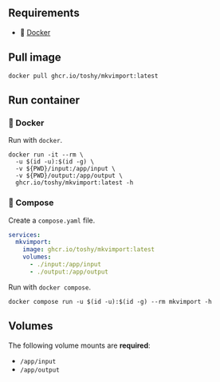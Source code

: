 ## Requirements

- 🐋 [Docker](https://docs.docker.com/get-docker/)

## Pull image

```shell
docker pull ghcr.io/toshy/mkvimport:latest
```

## Run container

### 🐋 Docker

Run with `docker`.

```shell
docker run -it --rm \
  -u $(id -u):$(id -g) \
  -v ${PWD}/input:/app/input \
  -v ${PWD}/output:/app/output \
  ghcr.io/toshy/mkvimport:latest -h
```

### 🐳 Compose

Create a `compose.yaml` file.

```yaml
services:
  mkvimport:
    image: ghcr.io/toshy/mkvimport:latest
    volumes:
      - ./input:/app/input
      - ./output:/app/output
```

Run with `docker compose`.

```shell
docker compose run -u $(id -u):$(id -g) --rm mkvimport -h
```

## Volumes

The following volume mounts are **required**: 

- `/app/input`
- `/app/output`
